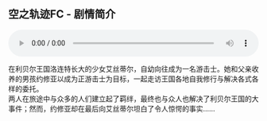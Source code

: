 ## 空之轨迹FC - 剧情简介

<audio controls autoplay loop style="width: 100%">
	<source src="../bgms/風を共に舞う気持ち.mp3" type="audio/mp3">
	Your browser does not support the audio element.
</audio>

在利贝尔王国洛连特长大的少女艾丝蒂尔，自幼向往成为一名游击士。她和父亲收养的男孩约修亚以成为正游击士为目标，一起走访王国各地自我修行与解决各式各样的委托。  
两人在旅途中与众多的人们建立起了羁绊，最终也与众人也解决了利贝尔王国的大事件；然而，约修亚却在最后向艾丝蒂尔坦白了令人惊愕的事实……  
